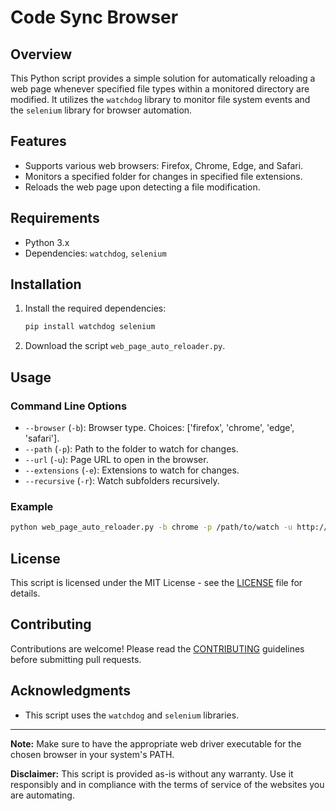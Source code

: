 # Code Sync Browser

## Overview
This Python script provides a simple solution for automatically reloading a web page whenever specified file types within a monitored directory are modified. It utilizes the `watchdog` library to monitor file system events and the `selenium` library for browser automation.

## Features
- Supports various web browsers: Firefox, Chrome, Edge, and Safari.
- Monitors a specified folder for changes in specified file extensions.
- Reloads the web page upon detecting a file modification.

## Requirements
- Python 3.x
- Dependencies: `watchdog`, `selenium`

## Installation
1. Install the required dependencies:
    ```bash
    pip install watchdog selenium
    ```

2. Download the script `web_page_auto_reloader.py`.

## Usage

### Command Line Options
- `--browser` (`-b`): Browser type. Choices: ['firefox', 'chrome', 'edge', 'safari'].
- `--path` (`-p`): Path to the folder to watch for changes.
- `--url` (`-u`): Page URL to open in the browser.
- `--extensions` (`-e`): Extensions to watch for changes.
- `--recursive` (`-r`): Watch subfolders recursively.

### Example
```bash
python web_page_auto_reloader.py -b chrome -p /path/to/watch -u http://example.com -e .html .css -r
```

## License
This script is licensed under the MIT License - see the [LICENSE](LICENSE) file for details.

## Contributing
Contributions are welcome! Please read the [CONTRIBUTING](CONTRIBUTING.md) guidelines before submitting pull requests.

## Acknowledgments
- This script uses the `watchdog` and `selenium` libraries.

---

**Note:** Make sure to have the appropriate web driver executable for the chosen browser in your system's PATH.

**Disclaimer:** This script is provided as-is without any warranty. Use it responsibly and in compliance with the terms of service of the websites you are automating.